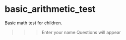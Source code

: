 # basic_arithmetic_test
Basic math test for children.

>>> Enter your name
>>> Questions will appear
